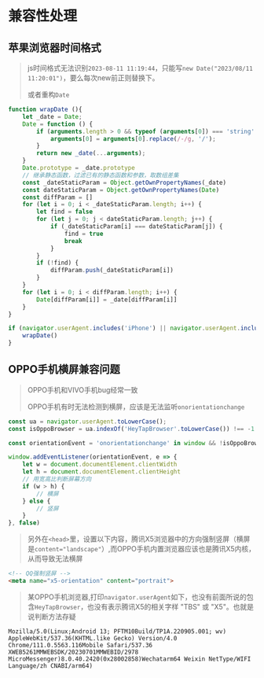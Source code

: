 # 兼容性处理

## 苹果浏览器时间格式

> js时间格式无法识别`2023-08-11 11:19:44`，只能写`new Date("2023/08/11 11:20:01")`，要么每次new前正则替换下。
> 
> 或者重构`Date`

```js
function wrapDate (){
    let _date = Date;
    Date = function () {
        if (arguments.length > 0 && typeof (arguments[0]) === 'string' && arguments[0].includes('-')) {
            arguments[0] = arguments[0].replace(/-/g, '/');
        }
        return new _date(...arguments);
    }
    Date.prototype = _date.prototype
    // 继承静态函数，过滤已有的静态函数和参数，取数组差集
    const _dateStaticParam = Object.getOwnPropertyNames(_date)
    const dateStaticParam = Object.getOwnPropertyNames(Date)
    const diffParam = []
    for (let i = 0; i < _dateStaticParam.length; i++) {
        let find = false
        for (let j = 0; j < dateStaticParam.length; j++) {
            if (_dateStaticParam[i] === dateStaticParam[j]) {
                find = true
                break
            }
        }
        if (!find) {
            diffParam.push(_dateStaticParam[i])
        }
    }
    for (let i = 0; i < diffParam.length; i++) {
        Date[diffParam[i]] = _date[diffParam[i]]
    }
}

if (navigator.userAgent.includes('iPhone') || navigator.userAgent.includes('iPad')) {
    wrapDate()
}
```

## OPPO手机横屏兼容问题

> OPPO手机和VIVO手机bug经常一致
> 
> OPPO手机有时无法检测到横屏，应该是无法监听`onorientationchange`

```js
const ua = navigator.userAgent.toLowerCase();
const isOppoBrowser = ua.indexOf('HeyTapBrowser'.toLowerCase()) !== -1 // oppo自带浏览器UA

const orientationEvent = 'onorientationchange' in window && !isOppoBrowser ? 'orientationchange' : 'resize'

window.addEventListener(orientationEvent, e => {
    let w = document.documentElement.clientWidth
    let h = document.documentElement.clientHeight
    // 用宽高比判断屏幕方向
    if (w > h) {
        // 横屏
    } else {
        // 竖屏
    }
}, false)
```

> 另外在`<head>`里，设置以下内容，腾讯X5浏览器中的方向强制竖屏（横屏是`content="landscape"`）,而OPPO手机内置浏览器应该也是腾讯X5内核，从而导致无法横屏

```html
<!-- QQ强制竖屏 -->
<meta name="x5-orientation" content="portrait">
```

> 某OPPO手机浏览器,打印`navigator.userAgent`如下，也没有前面所说的包含`HeyTapBrowser`，也没有表示腾讯X5的相关字样 "TBS" 或 "X5"。也就是说判断方法存疑

```text
Mozilla/5.0(Linux;Android 13; PFTM10Build/TP1A.220905.001; wv) AppleWebKit/537.36(KHTML.like Gecko) Version/4.0 Chrome/111.0.5563.116Mobile Safari/537.36 XWEB5261MMWEBSDK/20230701MMWEBID/2978 MicroMessenger)8.0.40.2420(0x28002858)Wechatarm64 Weixin NetType/WIFI Language/zh CNABI/arm64)
```